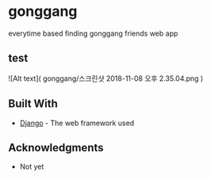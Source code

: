 # gonggang
everytime based finding gonggang friends web app

## test

![Alt text](
        gonggang/스크린샷 2018-11-08 오후 2.35.04.png
      )

## Built With

* [Django](https://www.djangoproject.com) - The web framework used

## Acknowledgments

* Not yet
